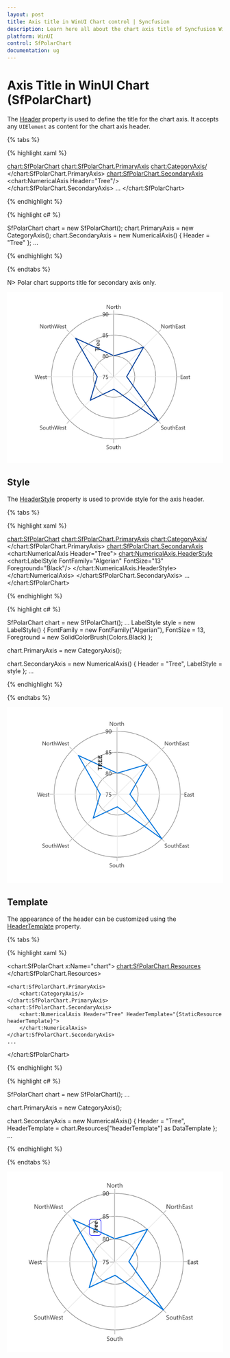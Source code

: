 ```yaml
---
layout: post
title: Axis title in WinUI Chart control | Syncfusion
description: Learn here all about the chart axis title of Syncfusion WinUI Chart (SfPolarChart) control and its customization.
platform: WinUI
control: SfPolarChart
documentation: ug
---
```


# Axis Title in WinUI Chart (SfPolarChart)

The [Header](https://help.syncfusion.com/cr/winui/Syncfusion.UI.Xaml.Charts.ChartAxis.html#Syncfusion_UI_Xaml_Charts_ChartAxis_Header) property is used to define the title for the chart axis. It accepts any `UIElement` as content for the chart axis header.

{% tabs %}

{% highlight xaml %}

<chart:SfPolarChart>
    <chart:SfPolarChart.PrimaryAxis>
        <chart:CategoryAxis/>
    </chart:SfPolarChart.PrimaryAxis>
    <chart:SfPolarChart.SecondaryAxis>
        <chart:NumericalAxis Header="Tree"/>
    </chart:SfPolarChart.SecondaryAxis>
...
</chart:SfPolarChart>

{% endhighlight %}

{% highlight c# %}

SfPolarChart chart = new SfPolarChart();
chart.PrimaryAxis = new CategoryAxis();
chart.SecondaryAxis = new NumericalAxis()
{
    Header = "Tree" 
};
...

{% endhighlight %}

{% endtabs %}

N> Polar chart supports title for secondary axis only.

![Axis title in WinUI Chart](Axis_Images/WinUI_Chart_AxisHeader.png)

## Style

The [HeaderStyle](https://help.syncfusion.com/cr/winui/Syncfusion.UI.Xaml.Charts.ChartAxis.html#Syncfusion_UI_Xaml_Charts_ChartAxis_HeaderStyle) property is used to provide style for the axis header.

{% tabs %}

{% highlight xaml %}

<chart:SfPolarChart>
    <chart:SfPolarChart.PrimaryAxis>
        <chart:CategoryAxis/>
    </chart:SfPolarChart.PrimaryAxis>
    <chart:SfPolarChart.SecondaryAxis>
        <chart:NumericalAxis Header="Tree">
            <chart:NumericalAxis.HeaderStyle>
                <chart:LabelStyle FontFamily="Algerian" FontSize="13" Foreground="Black"/>
            </chart:NumericalAxis.HeaderStyle>
        </chart:NumericalAxis>
    </chart:SfPolarChart.SecondaryAxis>
    ...
</chart:SfPolarChart>

{% endhighlight %}

{% highlight c# %}

SfPolarChart chart = new SfPolarChart();
...
LabelStyle style = new LabelStyle()
{
    FontFamily = new FontFamily("Algerian"),
    FontSize = 13,
    Foreground = new SolidColorBrush(Colors.Black)
};

chart.PrimaryAxis = new CategoryAxis();

chart.SecondaryAxis = new NumericalAxis()
{
    Header = "Tree",
    LabelStyle = style
};
...

{% endhighlight %}

{% endtabs %}

![Axis header style in WinUI Chart](Axis_Images/WinUI_Chart_Axis_HeaderStyle.png)

## Template

The appearance of the header can be customized using the [HeaderTemplate](https://help.syncfusion.com/cr/winui/Syncfusion.UI.Xaml.Charts.ChartAxis.html#Syncfusion_UI_Xaml_Charts_ChartAxis_HeaderTemplate) property.

{% tabs %}

{% highlight xaml %}

<chart:SfPolarChart x:Name="chart">
    <chart:SfPolarChart.Resources>
        <DataTemplate x:Key="headerTemplate">
            <Border BorderBrush="Blue" CornerRadius="5" BorderThickness="1">
                <TextBlock Text="{Binding}" FontSize="12" Margin="3"
                            FontStyle="Italic" FontWeight="Bold"/>
            </Border>
        </DataTemplate>
    </chart:SfPolarChart.Resources>

    <chart:SfPolarChart.PrimaryAxis>
        <chart:CategoryAxis/>
    </chart:SfPolarChart.PrimaryAxis>
    <chart:SfPolarChart.SecondaryAxis>
        <chart:NumericalAxis Header="Tree" HeaderTemplate="{StaticResource headerTemplate}">
        </chart:NumericalAxis>
    </chart:SfPolarChart.SecondaryAxis>
    ...
</chart:SfPolarChart>

{% endhighlight %}

{% highlight c# %}

SfPolarChart chart = new SfPolarChart();
...

chart.PrimaryAxis = new CategoryAxis();

chart.SecondaryAxis = new NumericalAxis()
{
    Header = "Tree",
    HeaderTemplate = chart.Resources["headerTemplate"] as DataTemplate
};
...

{% endhighlight %}

{% endtabs %}

![Axis HeaderTemplate support in WinUI Chart](Axis_Images/WinUI_Chart_AxisHeader_Template.png)